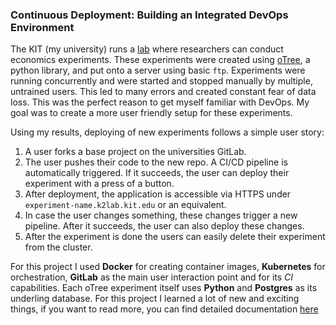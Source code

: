 

### Continuous Deployment: Building an Integrated DevOps Environment

The KIT (my university) runs a [lab](https://www.kd2lab.kit.edu/) where researchers can conduct economics experiments. These experiments were created using [oTree](https://otree.org), a python library, and put onto a server using basic `ftp`. Experiments were running concurrently and were started and stopped manually by multiple, untrained users. This led to many errors and created constant fear of data loss. This was the perfect reason to get myself familiar with DevOps. My goal was to create a more user friendly setup for these experiments.

Using my results, deploying of new experiments follows a simple user story:

1. A user forks a base project on the universities GitLab.
2. The user pushes their code to the new repo. A CI/CD pipeline is automatically triggered. If it succeeds, the user can deploy their experiment with a press of a button.
3. After deployment, the application is accessible via HTTPS under `experiment-name.k2lab.kit.edu` or an equivalent.
4. In case the user changes something, these changes trigger a new pipeline. After it succeeds, the user can also deploy these changes.
5. After the experiment is done the users can easily delete their experiment from the cluster.

For this project I used **Docker** for creating container images, **Kubernetes** for orchestration, **GitLab** as the main user interaction point and for its _CI_ capabilities. Each oTree experiment itself uses **Python** and **Postgres** as its underling database. For this project I learned a lot of new and exciting things, if you want to read more, you can find detailed documentation [here](https://devops.jasperanders.xyz)